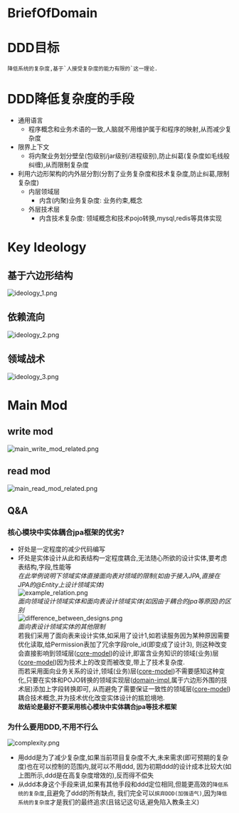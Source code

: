 # BriefOfDomain
# DDD目标
    降低系统的复杂度,基于`人接受复杂度的能力有限的`这一理论.
# DDD降低复杂度的手段
* 通用语言
  * 程序概念和业务术语的一致,人脑就不用维护属于和程序的映射,从而减少复杂度
* 限界上下文
  * 将内聚业务划分壁垒(包级别/jar级别/进程级别),防止纠葛(复杂度如毛线般纠缠),从而限制复杂度
* 利用六边形架构的内外层分割(分割了业务复杂度和技术复杂度,防止纠葛,限制复杂度)
  * 内层领域层
    * 内含(内聚)业务复杂度: 业务约束,概念
  * 外层技术层
    * 内含技术复杂度: 领域概念和技术pojo转换,mysql,redis等具体实现
# Key Ideology
## 基于六边形结构
![ideology_1.png](img/ideology_1.png)
## 依赖流向
![ideology_2.png](img/ideology_2.png)
## 领域战术
![ideology_3.png](img/ideology_3.png)
# Main Mod
## write mod
![main_write_mod_related.png](img/main_write_mod_related.png)
## read mod
![main_read_mod_related.png](img/main_read_mod_related.png)
## Q&A
### 核心模块中实体耦合jpa框架的优劣?  
* 好处是一定程度的减少代码编写  
* 坏处是实体设计从此和表结构一定程度耦合,无法随心所欲的设计实体,要考虑表结构,字段,性能等  
  _在此举例说明下领域实体直接面向表对领域的限制(如由于接入JPA,直接在JPA的@Entity上设计领域实体)_  
  ![example_relation.png](img/example_relation.png)  
  _面向领域设计领域实体和面向表设计领域实体(如因由于耦合的jpa等原因)的区别_  
  ![difference_between_designs.png](img/difference_between_designs.png)    
  _面向表设计领域实体的其他限制_    
      若我们采用了面向表来设计实体,如采用了设计1,如若读服务因为某种原因需要优化读取,给Permission表加了冗余字段role_id(即变成了设计3),
  则这种改变会直接影响到领域层([core-model](core-model))的设计,即富含业务知识的领域(业务)层([core-model](core-model))因为技术上的改变而被改变,带上了技术复杂度.  
      而若采用面向业务关系的设计,领域(业务)层([core-model](core-model))不需要感知这种变化,只要在实体和POJO转换的领域实现层([domain-impl](domain-impl),属于六边形外围的技术层)添加上字段转换即可,
  从而避免了需要保证一致性的领域层([core-model](core-model))耦合技术概念,并为技术优化改变实体设计的尴尬境地.    
  __故结论是最好不要采用核心模块中实体耦合jpa等技术框架__
### 为什么要用DDD,不用不行么
![complexity.png](img%2Fcomplexity.png)
* 用ddd是为了减少复杂度,如果当前项目复杂度不大,未来需求(即可预期的复杂度)也在可以控制的范围内,就可以不用ddd,
因为初期ddd的设计成本比较大(如上图所示,ddd是在高复杂度增效的),反而得不偿失
* 从ddd本身这个手段来讲,如果有其他手段和ddd定位相同,但能更高效的`降低系统的复杂度`,且避免了ddd的所有缺点,
我们完全可以`摈弃DDD(加强语气)`,因为`降低系统的复杂度`才是我们的最终追求(且铭记这句话,避免陷入教条主义)
   
  